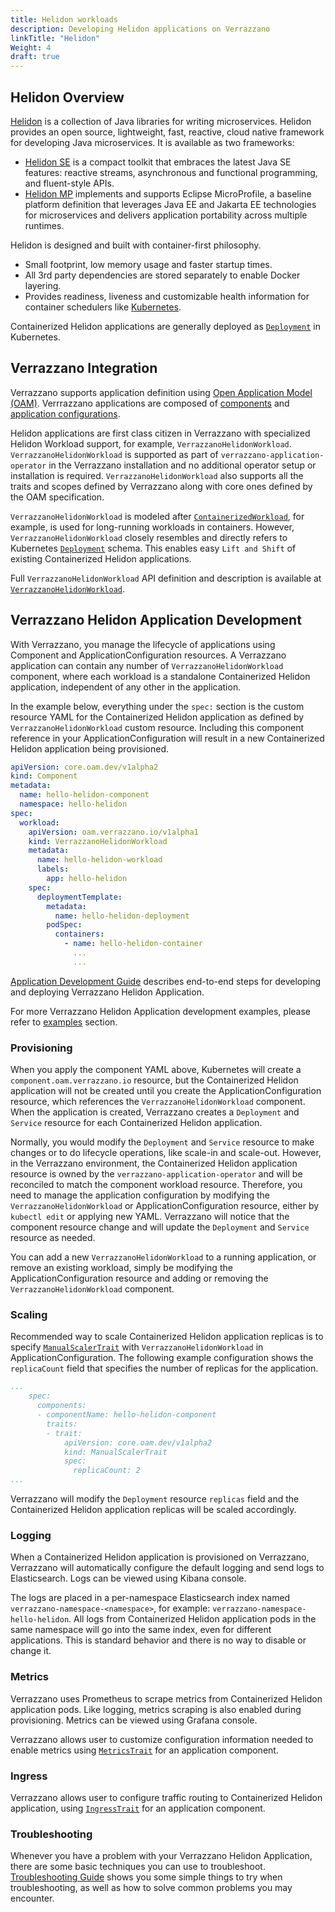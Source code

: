 ```yaml
---
title: Helidon workloads
description: Developing Helidon applications on Verrazzano
linkTitle: "Helidon"
Weight: 4
draft: true
---
```

## Helidon Overview

[Helidon](https://helidon.io) is a collection of Java libraries for writing microservices. Helidon provides an open source, 
lightweight, fast, reactive, cloud native framework for developing Java microservices. It is available as two frameworks: 

- [Helidon SE](https://helidon.io/docs/latest/#/se/introduction/01_introduction) is a compact toolkit that embraces the 
  latest Java SE features: reactive streams, asynchronous and functional programming, and fluent-style APIs.
- [Helidon MP](https://helidon.io/docs/latest/#/mp/introduction/01_introduction) implements and supports Eclipse MicroProfile, 
  a baseline platform definition that leverages Java EE and Jakarta EE technologies for microservices and delivers application 
  portability across multiple runtimes.

Helidon is designed and built with container-first philosophy.

- Small footprint, low memory usage and faster startup times.
- All 3rd party dependencies are stored separately to enable Docker layering.
- Provides readiness, liveness and customizable health information for container schedulers like [Kubernetes](https://kubernetes.io/).

Containerized Helidon applications are generally deployed as [`Deployment`](https://kubernetes.io/docs/reference/kubernetes-api/workload-resources/deployment-v1/) in Kubernetes.

## Verrazzano Integration

Verrazzano supports application definition using [Open Application Model (OAM)](https://oam.dev/). Verrrazzano applications 
are composed of [components](https://github.com/oam-dev/spec/blob/master/3.component.md) and
[application configurations](https://github.com/oam-dev/spec/blob/master/7.application_configuration.md).

Helidon applications are first class citizen in Verrazzano with specialized Helidon Workload support, for example, 
`VerrazzanoHelidonWorkload`. `VerrazzanoHelidonWorkload` is supported as part of `verrazzano-application-operator` in the
Verrazzano installation and no additional operator setup or installation is required. `VerrazzanoHelidonWorkload` also supports all 
the traits and scopes defined by Verrazzano along with core ones defined by the OAM specification.

`VerrazzanoHelidonWorkload` is modeled after [`ContainerizedWorkload`](https://github.com/oam-dev/spec/blob/v0.2.1/core/workloads/containerized_workload/containerized_workload.md), 
for example, is used for long-running workloads in containers. However, `VerrazzanoHelidonWorkload` closely resembles and directly refers to
Kubernetes [`Deployment`](https://kubernetes.io/docs/reference/kubernetes-api/workload-resources/deployment-v1/) schema. This
enables easy `Lift and Shift` of existing Containerized Helidon applications. 

Full `VerrazzanoHelidonWorkload` API 
definition and description is available at [`VerrazzanoHelidonWorkload`](content/en/docs/reference/API/OAM/Workloads.md "VerrazzanoHelidonWorkload").

## Verrazzano Helidon Application Development 

With Verrazzano, you manage the lifecycle of applications using Component and ApplicationConfiguration resources. A Verrazzano 
application can contain any number of `VerrazzanoHelidonWorkload` component, where each workload is a standalone
Containerized Helidon application, independent of any other in the application.

In the example below, everything under the `spec:` section is the custom resource YAML for the Containerized Helidon application 
as defined by `VerrazzanoHelidonWorkload` custom resource. Including this component reference in your ApplicationConfiguration 
will result in a new Containerized Helidon application being provisioned.

```yaml
apiVersion: core.oam.dev/v1alpha2
kind: Component
metadata:
  name: hello-helidon-component
  namespace: hello-helidon
spec:
  workload:
    apiVersion: oam.verrazzano.io/v1alpha1
    kind: VerrazzanoHelidonWorkload
    metadata:
      name: hello-helidon-workload
      labels:
        app: hello-helidon
    spec:
      deploymentTemplate:
        metadata:
          name: hello-helidon-deployment
        podSpec:
          containers:
            - name: hello-helidon-container
              ...
              ...
```

[Application Development Guide](content/en/docs/guides/application-deployment-guide.md) describes end-to-end steps for
developing and deploying Verrazzano Helidon Application.

For more Verrazzano Helidon Application development examples, please refer to [examples](content/en/docs/examples) section.

### Provisioning

When you apply the component YAML above, Kubernetes will create a `component.oam.verrazzano.io` resource, but
the Containerized Helidon application will not be created until you create the ApplicationConfiguration resource, 
which references the `VerrazzanoHelidonWorkload` component. When the application is created, Verrazzano creates a 
`Deployment` and `Service` resource for each Containerized Helidon application.

Normally, you would modify the `Deployment` and `Service` resource to make changes or to do lifecycle operations,
like scale-in and scale-out.  However, in the Verrazzano environment, the Containerized Helidon application resource is owned 
by the `verrazzano-application-operator` and will be reconciled to match the component workload resource. Therefore,
you need to manage the application configuration by modifying the `VerrazzanoHelidonWorkload` or ApplicationConfiguration resource, 
either by `kubectl edit` or applying new YAML. Verrazzano will notice that the component resource change and will update 
the `Deployment` and `Service` resource as needed.

You can add a new `VerrazzanoHelidonWorkload` to a running application, or remove an existing workload, simply be modifying
the ApplicationConfiguration resource and adding or removing the `VerrazzanoHelidonWorkload` component.

### Scaling

Recommended way to scale Containerized Helidon application replicas is to specify [`ManualScalerTrait`](https://github.com/oam-dev/spec/blob/v0.2.1/core/traits/manual_scaler_trait.md)
with `VerrazzanoHelidonWorkload` in ApplicationConfiguration. The following example
configuration shows the `replicaCount` field that specifies the number of replicas for the application.

```yaml
...
    spec:
      components:
      - componentName: hello-helidon-component
        traits:
        - trait:                      
            apiVersion: core.oam.dev/v1alpha2
            kind: ManualScalerTrait
            spec:
              replicaCount: 2
...
```

Verrazzano will modify the `Deployment` resource `replicas` field and the Containerized Helidon application replicas will be scaled accordingly.

### Logging

When a Containerized Helidon application is provisioned on Verrazzano, Verrazzano will automatically configure the default logging
and send logs to Elasticsearch. Logs can be viewed using Kibana console.

The logs are placed in a per-namespace Elasticsearch index named `verrazzano-namespace-<namespace>`,
for example: `verrazzano-namespace-hello-helidon`.  All logs from Containerized Helidon application pods in the same namespace will
go into the same index, even for different applications.  This is standard behavior and there is no way to disable or change it.

### Metrics

Verrazzano uses Prometheus to scrape metrics from Containerized Helidon application pods. Like logging, metrics scraping is also
enabled during provisioning. Metrics can be viewed using Grafana console.

Verrazzano allows user to customize configuration information needed to enable metrics using [`MetricsTrait`](content/en/docs/reference/API/OAM/MetricsTrait.md)
for an application component.

### Ingress 

Verrazzano allows user to configure traffic routing to Containerized Helidon application, using 
[`IngressTrait`](content/en/docs/reference/API/OAM/IngressTrait.md) for an application component.

### Troubleshooting
Whenever you have a problem with your Verrazzano Helidon Application, there are some basic techniques you 
can use to troubleshoot. [Troubleshooting Guide](content/en/docs/releasenotes/Troubleshooting.md) shows you some simple 
things to try when troubleshooting, as well as how to solve common problems you may encounter.
